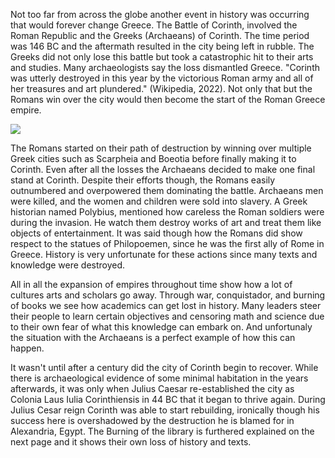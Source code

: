 Not too far from across the globe another event in history was occurring that would forever change Greece. The Battle of Corinth, involved the Roman Republic and the Greeks (Archaeans) of Corinth. The time period was 146 BC and the aftermath resulted in the city being left in rubble. The Greeks did not only lose this battle but took a catastrophic hit to their arts and studies. Many archaeologists say the loss dismantled Greece. "Corinth was utterly destroyed in this year by the victorious Roman army and all of her treasures and art plundered." (Wikipedia, 2022). Not only that but the Romans win over the city would then become the start of the Roman Greece empire.

![](https://upload.wikimedia.org/wikipedia/commons/thumb/b/bf/Tony_robert-fleury%2C_l%27ultimo_giorno_di_corinto%2C_ante_1870.JPG/1280px-Tony_robert-fleury%2C_l%27ultimo_giorno_di_corinto%2C_ante_1870.JPG)

The Romans started on their path of destruction by winning over multiple Greek cities such as Scarpheia and Boeotia before finally making it to Corinth. Even after all the losses the Archaeans decided to make one final stand at Corinth. Despite their efforts though, the Romans easily outnumbered and overpowered them dominating the battle. Archaeans men were killed, and the women and children were sold into slavery. A Greek historian named Polybius, mentioned how careless the Roman soldiers were during the invasion. He watch them destroy works of art and treat them like objects of entertainment. It was said though how the Romans did show respect to the statues of Philopoemen, since he was the first ally of Rome in Greece. History is very unfortunate for these actions since many texts and knowledge were destroyed.

All in all the expansion of empires throughout time show how a lot of cultures arts and scholars go away. Through war, conquistador, and burning of books we see how academics can get lost in history. Many leaders steer their people to learn certain objectives and censoring math and science due to their own fear of what this knowledge can embark on. And unfortunaly the situation with the Archaeans is a perfect example of how this can happen. 


It wasn't until after a century did the city of Corinth begin to recover. While there is archaeological evidence of some minimal habitation in the years afterwards, it was only when Julius Caesar re-established the city as Colonia Laus Iulia Corinthiensis in 44 BC that it began to thrive again. During Julius Cesar reign Corinth was able to start rebuilding, ironically though his success here is overshadowed by the destruction he is blamed for in Alexandria, Egypt. The Burning of the library is furthered explained on the next page and it shows their own loss of history and texts. 
